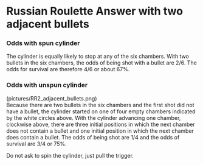 # Russian Roulette Answer with two adjacent bullets

### Odds with spun cylinder
The cylinder is equally likely to stop at any of the six chambers. With two 
bullets in the six chambers, the odds of being shot with a bullet are 2/6. The 
odds for survival are therefore 4/6 or about 67%.

### Odds with unspun cylinder
(pictures/RR2_adjacent_bullets.png)  
Because there are two bullets in the six chambers and the first shot did not 
have a bullet, the cylinder started on one of four empty chambers indicated by 
the white circles above. With the cylinder advancing one chamber, clockwise 
above, there are three initial positions in which the next chamber does not 
contain a bullet and one initial position in which the next chamber does 
contain a bullet. The odds of being shot are 1/4 and the odds of survival are 
3/4 or 75%.

Do not ask to spin the cylinder, just pull the trigger.
